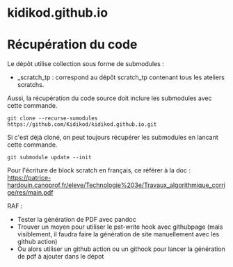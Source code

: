 # kidikod.github.io

# Récupération du code
Le dépôt utilise collection sous forme de submodules :
- _scratch_tp : correspond au dépôt scratch_tp contenant tous les ateliers scratchs.

Aussi, la récupération du code source doit inclure les submodules avec cette commande.

```
git clone --recurse-sumodules https://github.com/Kidikod/kidikod.github.io.git
```

Si c'est déjà cloné, on peut toujours récupérer les submodules en lancant cette commande.


```
git submodule update --init
```

Pour l'écriture de block scratch en français, ce référer à la doc :
https://patrice-hardouin.canoprof.fr/eleve/Technologie%203e/Travaux_algorithmique_corrige/res/main.pdf

RAF :
- Tester la génération de PDF avec pandoc
- Trouver un moyen pour utiliser le pst-write hook avec githubpage (mais visiblement, il faudra faire la génération de site manuellement avec les github action)
- Ou alors utiliser un github action ou un githook pour lancer la génération de pdf à ajouter dans le dépot
